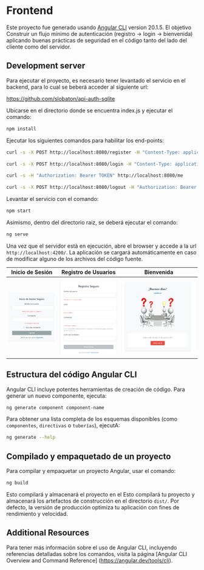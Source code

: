 # Frontend

Este proyecto fue generado usando [Angular CLI](https://github.com/angular/angular-cli) version 20.1.5.
El objetivo Construir un flujo mínimo de autenticación (registro → login → bienvenida) aplicando buenas prácticas de seguridad en el código tanto del lado del cliente  como del servidor.

## Development server

Para ejecutar el proyecto, es necesario tener levantado el servicio en el backend, para lo cual se beberá acceder al siguiente url:

https://github.com/slobaton/api-auth-sqlite

Ubicarse en el directorio donde se encuentra index.js y ejecutar el comando:
```bash
npm install
```

Ejecutar los siguientes comandos para habilitar los end-points:
```bash
curl -s -X POST http://localhost:8080/register -H "Content-Type: application/json" -d '{"username":"amilcar","password":"Pass1234"}'
```
```bash
curl -s -X POST http://localhost:8080/login -H "Content-Type: application/json" -d '{"username":"amilcar","password":"Pass1234"}'
```
```bash
curl -s -H "Authorization: Bearer TOKEN" http://localhost:8080/me
```
```bash
curl -s -X POST http://localhost:8080/logout -H "Authorization: Bearer TOKEN"
```
Levantar el servicio con el comando:
```bash
npm start
```
Asimismo, dentro del directorio raiz, se deberá ejecutar el comando:

```bash
ng serve
```

Una vez que el servidor está en ejecución, abre el browser y accede a la url `http://localhost:4200/`. La aplicación se cargará automáticamente en caso de modificar alguno de los archivos del código fuente.

| Inicio de Sesión             | Registro de Usuarios              | Bienvenida              |
|--------------------------------|--------------------------------|---------------------------------|
| ![Pantalla de inicio de sesión](public/login.png) | ![Pantalla de registro](public/registro.png) | ![Pantalla de bienvinida](public/bienvenida.png) |

## Estructura del código Angular CLI

Angular CLI incluye potentes herramientas de creación de código. Para generar un nuevo componente, ejecuta:

```bash
ng generate component component-name
```

Para obtener una lista completa de los esquemas disponibles (como `componentes`, `directivas` o `tuberías`), ejecutA:

```bash
ng generate --help
```

## Compilado y empaquetado de un proyecto

Para compilar y empaquetar un proyecto Angular, usar el comando:

```bash
ng build
```

Esto compilará y almacenará el proyecto en el 
Esto compilará tu proyecto y almacenará los artefactos de construcción en el directorio `dist/`. Por defecto, la versión de producción optimiza tu aplicación con fines de rendimiento y velocidad.

## Additional Resources

Para tener más información sobre el uso de Angular CLI, incluyendo referencias detalladas sobre los comandos, visita la página [Angular CLI Overview and Command Reference] (https://angular.dev/tools/cli).
